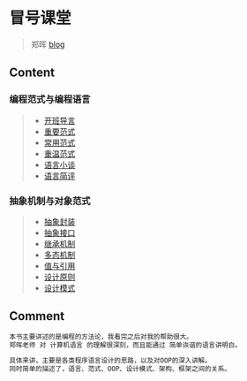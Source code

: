 #  冒号课堂
>  郑晖 [blog](https://www.cnblogs.com/xyz98/archive/2009/03/20/1417919.html)

## Content

### 编程范式与编程语言
> * [开班导言](chapter/1-introduction.md) 
> * [重要范式](chapter/2_important-paradigms.md)  
> * [常用范式](chapter/3_commonly-use-paradigms.md)  
> * [重温范式](chapter/4_review_paradigms.md)  
> * [语言小谈](chapter/5_language_chit-chat.md)  
> * [语言简评](chapter/6_language-comment.md)  

### 抽象机制与对象范式
> * [抽象封装]()  
> * [抽象接口]()  
> * [继承机制]()  
> * [多态机制]()  
> * [值与引用]()  
> * [设计原则]()  
> * [设计模式]()  

## Comment
```md
本书主要讲述的是编程的方法论，我看完之后对我的帮助很大。
郑晖老师 对 计算机语言 的理解很深刻，而且能通过 简单诙谐的语言讲明白。

具体来讲，主要是各类程序语言设计的思路，以及对OOP的深入讲解。
同时简单的描述了，语言、范式、OOP、设计模式、架构、框架之间的关系。
```